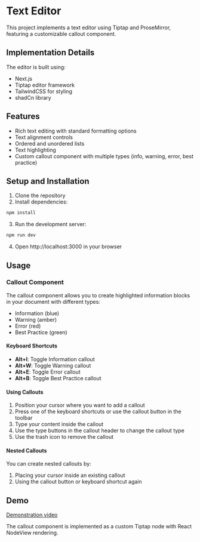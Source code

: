 # Text Editor 

This project implements a text editor using Tiptap and ProseMirror, featuring a customizable callout component.

## Implementation Details

The editor is built using:
- Next.js
- Tiptap editor framework
- TailwindCSS for styling
- shadCn library

## Features

- Rich text editing with standard formatting options
- Text alignment controls
- Ordered and unordered lists
- Text highlighting
- Custom callout component with multiple types (info, warning, error, best practice)

## Setup and Installation

1. Clone the repository
2. Install dependencies:
```bash
npm install
```
3. Run the development server:
```bash
npm run dev
```
4. Open http://localhost:3000 in your browser

## Usage

### Callout Component

The callout component allows you to create highlighted information blocks in your document with different types:

- Information (blue)
- Warning (amber)
- Error (red)
- Best Practice (green)

#### Keyboard Shortcuts

- **Alt+I**: Toggle Information callout
- **Alt+W**: Toggle Warning callout
- **Alt+E**: Toggle Error callout
- **Alt+B**: Toggle Best Practice callout

#### Using Callouts

1. Position your cursor where you want to add a callout
2. Press one of the keyboard shortcuts or use the callout button in the toolbar
3. Type your content inside the callout
4. Use the type buttons in the callout header to change the callout type
5. Use the trash icon to remove the callout

#### Nested Callouts

You can create nested callouts by:
1. Placing your cursor inside an existing callout
2. Using the callout button or keyboard shortcut again

## Demo

[Demonstration video](https://drive.google.com/file/d/16S4nAhPnRXNCsga5FjC6pOD1qKWpY1hz/view?usp=sharing)

The callout component is implemented as a custom Tiptap node with React NodeView rendering.